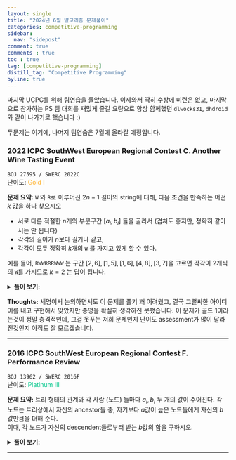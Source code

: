 ```yaml
---
layout: single
title: "2024년 6월 알고리즘 문제풀이"
categories: competitive-programming
sidebar:
  nav: "sidepost"
comment: true
comments : true
toc : true
tag: [competitive-programming] 
distill_tag: "Competitive Programming"
byline: true
---
```


마지막 UCPC를 위해 팀연습을 돌았습니다. 
이제와서 딱히 수상에 미련은 없고, 마지막으로 참가하는 PS 팀 대회를 재밌게 즐길 요량으로 항상 함께했던 `dlwocks31`, `dhdroid` 와 같이 나가기로 했습니다 :)

두문제는 여기에, 나머지 팀연습은 7월에 올라갈 예정입니다. 

### 2022 ICPC SouthWest European Regional Contest C. Another Wine Tasting Event 
`BOJ 27595 / SWERC 2022C`  
난이도: <span style="color: rgb(255, 176, 40);">Gold I</span> 

**문제 요약:** `W` 와 `R`로 이루어진 $2n-1$ 길이의 string에 대해, 다음 조건을 만족하는 어떤 $k$ 값을 하나 찾으시오
- 서로 다른 적절한 $n$개의 부분구간 $[a_i, b_i]$ 들을 골라서 (겹쳐도 좋지만, 정확히 같아서는 안 됩니다)
- 각각의 길이가 $n$보다 길거나 같고, 
- 각각이 모두 정확히 $k$개의 `W` 를 가지고 있게 할 수 있다.

예를 들어, `RWWRRRWWW` 는 구간 $[2, 6], [1, 5], [1, 6], [4, 8], [3, 7]$을 고르면 각각이 2개씩의 `W`를 가지므로 $k = 2$ 는 답이 됩니다.

<details markdown='1'>
<summary><b>풀이 보기:</b></summary>
길이가 정확히 $n$인 부분구간들을 모두 나열했을 때, 그중 가장 `W` 를 많이 가진 것이 $x$개를 가지고 있다고 하면, 그 $x$가 답이 됩니다. 

이 부분 구간을 $[a, b]$ 라고 하겠습니다. 이때, 이 구간을 오른쪽 또는 왼쪽으로 밀면서 다음 구간을 찾아나갈 것입니다. 
먼저 오른쪽으로 구간을 민다고 생각할 때, $b+1$ 위치에 `R`이 있다면 $[a, b+1]$ 은 정당한 구간입니다. 이와 같이 연속한 `R`에 대해서는 계속 정당한 구간을 찾아나갈 수 있습니다. 
만약 오른쪽 끝이 `W`라면, 왼쪽에서 처음으로 `W`를 하나 빼게 될 때까지 왼쪽 끝을 오른쪽으로 민다고 생각합니다. 

그렇게 하더라도 언제든지 구간의 길이가 $n$보다 작아지지 않음을 보여야 합니다. 
만약 그렇지 않아서, 이때 구간의 길이가 $n$보다 strictly 작다면, 
이렇게 구성된 $[a', b']$의 왼쪽 끝 바로 옆, 즉 $a'-1$ 위치에는 `W`가 있습니다. 
(방금 전에 구간의 왼쪽끝을 밀면서 `W`를 빼는 일이 발생할 때까지 밀었기 때문입니다)

따라서, $[a'-1, b']$에는 `W`가 $[a, b]$에서보다 하나 더 많고, 구간의 길이가 $n$보다 작거나 같습니다. 
이는 길이가 정확히 $n$인 부분구간들 중 최대한 `W`를 가진 것이 $[a, b]$ 라는 처음의 구성에 모순되므로, 이러한 구간을 찾을 수는 없습니다. 
</details>

**Thoughts:** 세명이서 논의하면서도 이 문제를 풀기 꽤 어려웠고, 결국 그럴싸한 아이디어를 내고 구현해서 맞았지만 증명을 확실히 생각하진 못했습니다. 
이 문제가 골드 1이라는것이 정말 충격적인데, 그걸 못푸는 저희 문제인지 난이도 assessment가 많이 달라진것인지 아직도 잘 모르겠습니다.

------

### 2016 ICPC SouthWest European Regional Contest F. Performance Review
`BOJ 13962 / SWERC 2016F`  
난이도: <span style="color: rgb(0, 199, 139);">Platinum III</span>

**문제 요약:** 트리 형태의 관계와 각 사람 (노드) 들마다 $a_i, b_i$ 두 개의 값이 주어진다. 
각 노드는 트리상에서 자신의 ancestor들 중, 자기보다 $a$값이 높은 노드들에게 자신의 $b$값만큼을 더해 준다.  
이때, 각 노드가 자신의 descendent들로부터 받는 $b$값의 합을 구하시오. 

<details markdown='1'>
<summary><b>풀이 보기:</b></summary>
Euler Tour Tree를 아는지 묻는 문제입니다. 
ETT는 트리를 DFS 순서로 순회하면서, 각 노드에 들어간 시간 $s_i$ 와 그 노드로부터 나온 시간 $e_i$ 를 보관하여, 노드 $r$을 루트로 하는 서브트리를 $[s_i, e_i]$ 구간으로 표현하는 자료구조입니다. 
[설명 링크](https://usaco.guide/gold/tree-euler?lang=cpp) 이렇게 만들어진 구간들을 이용, 세그먼트 트리가 subtree에 대한 쿼리를 처리하도록 할 수 있습니다. 

따라서, 이 문제에서는 주어진 트리에 대해 ETT를 빌드하면, 세그먼트 트리에서 흔히 나타나는 *나보다 값이 낮으면서 오른쪽에 있는 점들에 대하여...* 같은 류의 문제가 됩니다 ([예시](https://www.acmicpc.net/problem/1849), [예시 2](https://www.acmicpc.net/problem/17131))

이런 문제를 푸는 일반적인 방법처럼, **$a$값이 낮은 노드부터 순서대로** 다음을 처리합니다.
- $[s_i, e_i]$ 구간의 합을 구하여 자신의 답으로 기억한다
- 해당 노드의 $s_i$를 찾아, 그 지점에 $b_i$만큼 더하는 업데이트를 수행한다

이런 문제에서 주의할 점은 순서의 처리입니다. 
- 두 연산의 순서를 정확히 해야 하며 (자기 값을 업데이트하고 합을 구하면 자기 자신의 값까지 더해집니다)
- $a$값이 같은 노드들의 순서를 잘 정해야 합니다. (이 경우, $a$값이 같은 노드끼리는 $b$값을 주고받지 않으므로, 깊이가 얕은 노드를 먼저 처리하여 자손에서 업데이트한값이 영향을 미치지 않게 해야 합니다)
</details>

------